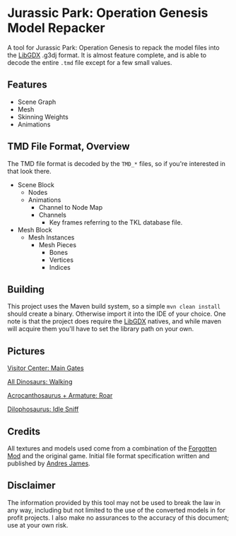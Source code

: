 # Jurassic Park: Operation Genesis Model Repacker

A tool for Jurassic Park: Operation Genesis to repack the model files into the [LibGDX](https://github.com/libgdx/libgdx) .g3dj format.  It is almost feature complete, and is able to decode the entire `.tmd` file except for a few small values.

## Features
- Scene Graph
- Mesh
- Skinning Weights
- Animations

## TMD File Format, Overview
The TMD file format is decoded by the `TMD_*` files, so if you're interested in that look there.
- Scene Block
  - Nodes
  - Animations
    - Channel to Node Map
    - Channels
      - Key frames referring to the TKL database file.
- Mesh Block
  - Mesh Instances
      - Mesh Pieces
        - Bones
        - Vertices
        - Indices

## Building
This project uses the Maven build system, so a simple `mvn clean install` should create a binary.  Otherwise import it into the IDE of your choice.
One note is that the project does require the [LibGDX](https://github.com/libgdx/libgdx) natives, and while maven will acquire them you'll have to set the library path on your own.

## Pictures
[Visitor Center: Main Gates](https://puu.sh/sgFCD/d49fe2c3d9.gif)

[All Dinosaurs: Walking](https://puu.sh/sgyCK/9d246f29e7.gif)

[Acrocanthosaurus + Armature: Roar](https://puu.sh/sgiGO/ad0e86551b.gif)

[Dilophosaurus: Idle Sniff](https://puu.sh/sgFSW/b38be61b0e.gif)

## Credits
All textures and models used come from a combination of the [Forgotten Mod](http://www.moddb.com/mods/jpog-the-forgotten) and the original game.  Initial file format specification written and published by [Andres James](http://tresed.trescom.org/jpog/jpog_formats.html).

## Disclaimer
The information provided by this tool may not be used to break the law in any way, including but not limited to the use of the converted models in for profit projects.  I also make no assurances to the accuracy of this document; use at your own risk.
